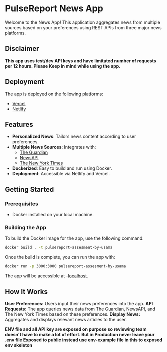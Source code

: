 # PulseReport News App

Welcome to the News App! This application aggregates news from multiple sources based on your preferences using REST APIs from three major news platforms.

## Disclaimer

**This app uses test/dev API keys and have limitated number of requests per 12 hours. Please Keep in mind while using the app.**

## Deployment

The app is deployed on the following platforms:

- [Vercel](https://pulse-report-innoscripta-assesment.vercel.app)
- [Netlify](https://pulse-report-innoscripta-assessment.netlify.app/)

## Features

- **Personalized News**: Tailors news content according to user preferences.
- **Multiple News Sources**: Integrates with:
  - [The Guardian](https://open-platform.theguardian.com/)
  - [NewsAPI](https://newsapi.org/)
  - [The New York Times](https://developer.nytimes.com/apis)
- **Dockerized**: Easy to build and run using Docker.
- **Deployment**: Accessible via Netlify and Vercel.

## Getting Started

### Prerequisites

- Docker installed on your local machine.

### Building the App

To build the Docker image for the app, use the following command:

```bash
docker build . -t pulsereport-assesment-by-usama
```

Once the build is complete, you can run the app with:

```bash
docker run -p 3000:3000 pulsereport-assesment-by-usama
```

The app will be accessible at -[localhost](http://localhost:3000/).

## How It Works

**User Preferences:** Users input their news preferences into the app.
**API Requests:** The app queries news data from The Guardian, NewsAPI, and The New York Times based on these preferences.
**Display News:** Aggregates and displays relevant news articles to the user.

**ENV file and all API key are exposed on purpose so reviewing team doesn't have to make a lot of effort. But in Production never leave your .env file Exposed to public instead use env-example file in this to exposed env skeleton**
